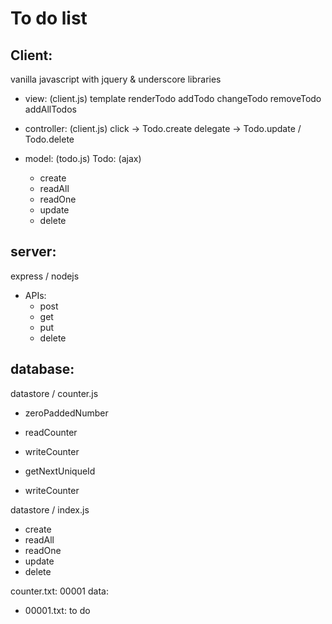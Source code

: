 # To do list

## Client:
vanilla javascript with jquery & underscore libraries

- view: (client.js)
  template
  renderTodo
  addTodo
  changeTodo
  removeTodo
  addAllTodos

- controller: (client.js)
  click -> Todo.create
  delegate -> Todo.update / Todo.delete

- model: (todo.js)
  Todo: (ajax)
    - create
    - readAll
    - readOne
    - update
    - delete

## server:
express / nodejs

- APIs:
  - post
  - get
  - put
  - delete

## database:
datastore / counter.js
  - zeroPaddedNumber
  - readCounter
  - writeCounter

  - getNextUniqueId
  - writeCounter

datastore / index.js
  - create
  - readAll
  - readOne
  - update
  - delete

counter.txt: 00001
data:
  - 00001.txt: to do
